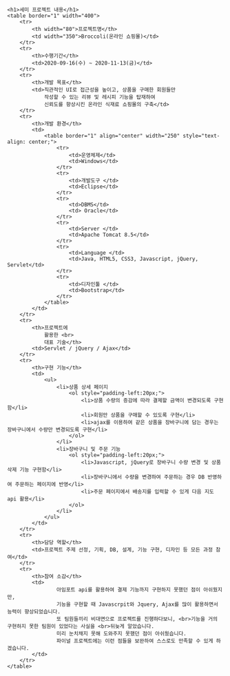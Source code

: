     <h1>세미 프로젝트 내용</h1>
    <table border="1" width="400">
        <tr>
            <th width="80">프로젝트명</th>
            <td width="350">Broccoli(온라인 쇼핑몰)</td>
        </tr>
        <tr>
            <th>수행기간</th>
            <td>2020-09-16(수) ~ 2020-11-13(금)</td>
        </tr>
        <tr>
            <th>개발 목표</th>
            <td>직관적인 UI로 접근성을 높이고, 상품을 구매한 회원들만
                작성할 수 있는 리뷰 및 레시피 기능을 탑재하여
                신뢰도를 향상시킨 온라인 식재료 쇼핑몰의 구축</td>
        </tr>
        <tr>
            <th>개발 환경</th>
            <td>
                <table border="1" align="center" width="250" style="text-align: center;">
                    <tr>
                        <td>운영체제</td>
                        <td>Windows</td>
                    </tr>
                    <tr>
                        <td>개발도구 </td>
                        <td>Eclipse</td>
                    </tr>
                    <tr>
                        <td>DBMS</td>
                        <td> Oracle</td>
                    </tr>
                    <tr>
                        <td>Server </td>
                        <td>Apache Tomcat 8.5</td>
                    </tr>
                    <tr>
                        <td>Language </td>
                        <td>Java, HTML5, CSS3, Javascript, jQuery, Servlet</td>
                    </tr>
                    <tr>
                        <td>디자인툴 </td>
                        <td>Bootstrap</td>
                    </tr>
                </table>
            </td>
        </tr>
        <tr>
            <th>프로젝트에
                활용한 <br>
                대표 기술</th>
            <td>Servlet / jQuery / Ajax</td>
        </tr>
        <tr>
            <th>구현 기능</th>
            <td>
                <ul>
                    <li>상품 상세 페이지
                        <ol style="padding-left:20px;">
                            <li>상품 수량의 증감에 따라 결제할 금액이 변경되도록 구현함</li>
                            <li>회원만 상품을 구매할 수 있도록 구현</li>
                            <li>ajax를 이용하여 같은 상품을 장바구니에 담는 경우는 장바구니에서 수량만 변경되도록 구현</li>
                        </ol>
                    </li>
                    <li>장바구니 및 주문 기능
                        <ol style="padding-left:20px;">
                            <li>Javascript, jQuery로 장바구니 수량 변경 및 상품 삭제 기능 구현함</li>
                            <li>장바구니에서 수량을 변경하여 주문하는 경우 DB 반영하여 주문하는 페이지에 반영</li>
                            <li>주문 페이지에서 배송지를 입력할 수 있게 다음 지도 api 활용</li>
                        </ol>
                    </li>
                </ul>
            </td>
        </tr>
        <tr>
            <th>담당 역할</th>
            <td>프로젝트 주제 선정, 기획, DB, 설계, 기능 구현, 디자인 등 모든 과정 참여</td>
        </tr>
        <tr>
            <th>참여 소감</th>
            <td>
                    아임포트 api를 활용하여 결제 기능까지 구현하지 못했던 점이 아쉬웠지만,
                    기능을 구현할 때 Javascrpit와 Jquery, Ajax를 많이 활용하면서 능력이 향상되었습니다.
                    또 팀원들끼리 비대면으로 프로젝트를 진행하다보니, <br>기능을 거의 구현하지 못한 팀원이 있었다는 사실을 <br>뒤늦게 알았습니다.
                    미리 눈치채지 못해 도와주지 못했던 점이 아쉬웠습니다.
                    파이널 프로젝트에는 이런 점들을 보완하여 스스로도 만족할 수 있게 하겠습니다.
            </td>
        </tr>
    </table>
